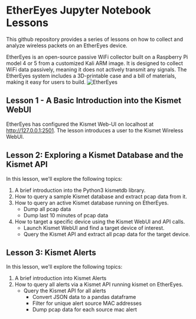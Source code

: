 # EtherEyes Jupyter Notebook Lessons

This github repository provides a series of lessons on how to collect and analyze wireless packets on an EtherEyes device.

EtherEyes is an open-source passive WiFi collector built on a Raspberry Pi model 4 or 5 from a customized Kali ARM image. It is designed to collect WiFi data passively, meaning it does not actively transmit any signals. The EtherEyes system includes a 3D-printable case and a bill of materials, making it easy for users to build.
![EtherEyes](https://github.com/ether3y3s/ethereyes)

## Lesson 1 - A Basic Introduction into the Kismet WebUI

EtherEyes has configured the Kismet Web-UI on localhost at http://127.0.0.1:2501. The lesson introduces a user to the Kismet Wireless WebUI.

## Lesson 2: Exploring a Kismet Database and the Kismet API

In this lesson, we'll explore the following topics:

1.  A brief introduction into the Python3 kismetdb library.
2.  How to query a sample Kismet database and extract pcap data from it.
3.  How to query an active Kismet database running on EtherEyes.
  	* Dump all pcap data
  	* Dump last 10 minutes of pcap data
4.  How to target a specific device using the Kismet WebUI and API calls.
  	* Launch Kismet WebUI and find a target device of interest.
  	* Query the Kismet API and extract all pcap data for the target device.

## Lesson 3: Kismet Alerts

In this lesson, we'll explore the following topics:

1. A brief introduction into Kismet Alerts
2. How to query all alerts via a Kismet API running kismet on EtherEyes.
	* Query the Kismet API for all alerts
        * Convert JSON data to a pandas dataframe
        * Filter for unique alert source MAC addresses
        * Dump pcap data for each source mac alert

